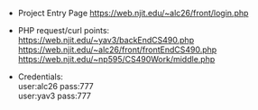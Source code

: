 - Project Entry Page https://web.njit.edu/~alc26/front/login.php

- PHP request/curl points:  
https://web.njit.edu/~yav3/backEndCS490.php  
https://web.njit.edu/~alc26/front/frontEndCS490.php
https://web.njit.edu/~np595/CS490Work/middle.php

- Credentials:  
user:alc26 pass:777  
user:yav3 pass:777

